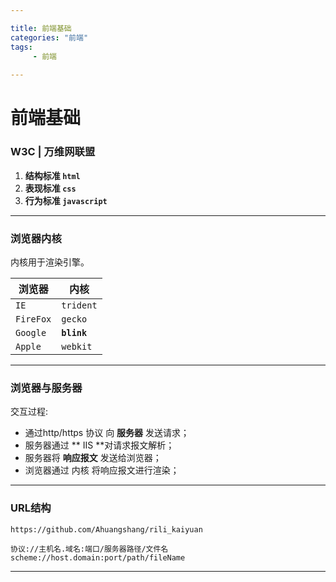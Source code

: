 ```yaml
---

title: 前端基础
categories: "前端"
tags: 
     - 前端
 
---
```

# 前端基础 #

### W3C | 万维网联盟 ###

1. **结构标准 `html`**
2. **表现标准 `css`**
3. **行为标准 `javascript`**
<!--more-->
---
### 浏览器内核 ###
内核用于渲染引擎。

浏览器|内核
-|-
`IE`|`trident`
`FireFox`|`gecko`
`Google`|**`blink`**
`Apple`|`webkit`

---

### 浏览器与服务器 ###
交互过程:
- 通过http/https 协议 向 **服务器** 发送请求；
- 服务器通过 ** IIS **对请求报文解析；
- 服务器将 **响应报文** 发送给浏览器；
- 浏览器通过 内核 将响应报文进行渲染；

---

### URL结构 ###

	https://github.com/Ahuangshang/rili_kaiyuan
	
	协议://主机名.域名:端口/服务器路径/文件名
	scheme://host.domain:port/path/fileName

---